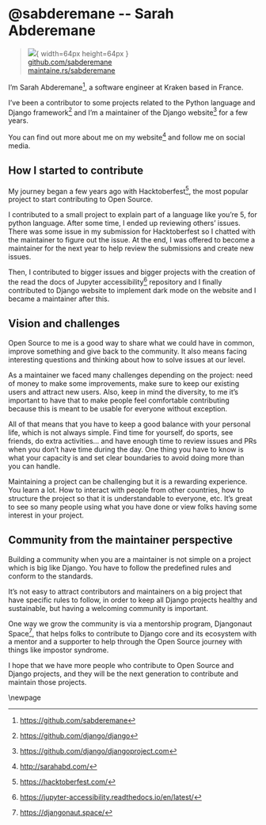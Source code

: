 # @sabderemane -- Sarah Abderemane

> ![](https://github.com/sabderemane.png){ width=64px height=64px }  
> [github.com/sabderemane](https://github.com/sabderemane)  
> [maintaine.rs/sabderemane](https://maintaine.rs/sabderemane)

I’m Sarah Abderemane[^325], a software engineer at Kraken based in France.

I’ve been a contributor to some projects related to the Python language and Django framework[^324] and I’m a maintainer of the Django website[^323] for a few years.

You can find out more about me on my website[^322] and follow me on social media.

## How I started to contribute

My journey began a few years ago with Hacktoberfest[^321], the most popular project to start contributing to Open Source.

I contributed to a small project to explain part of a language like you’re 5, for python language. After some time, I ended up reviewing others’ issues. There was some issue in my submission for Hacktoberfest so I chatted with the maintainer to figure out the issue. At the end, I was offered to become a maintainer for the next year to help review the submissions and create new issues.

Then, I contributed to bigger issues and bigger projects with the creation of the read the docs of Jupyter accessibility[^320] repository and I finally contributed to Django website to implement dark mode on the website and I became a maintainer after this.

## Vision and challenges

Open Source to me is a good way to share what we could have in common, improve something and give back to the community. It also means facing interesting questions and thinking about how to solve issues at our level.

As a maintainer we faced many challenges depending on the project: need of money to make some improvements, make sure to keep our existing users and attract new users. Also, keep in mind the diversity, to me it’s important to have that to make people feel comfortable contributing because this is meant to be usable for everyone without exception.

All of that means that you have to keep a good balance with your personal life, which is not always simple. Find time for yourself, do sports, see friends, do extra activities… and have enough time to review issues and PRs when you don’t have time during the day. One thing you have to know is what your capacity is and set clear boundaries to avoid doing more than you can handle.

Maintaining a project can be challenging but it is a rewarding experience. You learn a lot. How to interact with people from other countries, how to structure the project so that it is understandable to everyone, etc. It’s great to see so many people using what you have done or view folks having some interest in your project.

## Community from the maintainer perspective

Building a community when you are a maintainer is not simple on a project which is big like Django. You have to follow the predefined rules and conform to the standards.

It’s not easy to attract contributors and maintainers on a big project that have specific rules to follow, in order to keep all Django projects healthy and sustainable, but having a welcoming community is important.

One way we grow the community is via a mentorship program, Djangonaut Space[^319], that helps folks to contribute to Django core and its ecosystem with a mentor and a supporter to help through the Open Source journey with things like impostor syndrome.

I hope that we have more people who contribute to Open Source and Django projects, and they will be the next generation to contribute and maintain those projects.

\newpage


[^319]: https://djangonaut.space/
[^320]: https://jupyter-accessibility.readthedocs.io/en/latest/
[^321]: https://hacktoberfest.com/
[^322]: http://sarahabd.com/
[^323]: https://github.com/django/djangoproject.com
[^324]: https://github.com/django/django
[^325]: https://github.com/sabderemane
